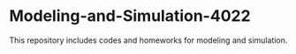 # Modeling-and-Simulation-4022
This repository includes codes and homeworks for modeling and simulation.
